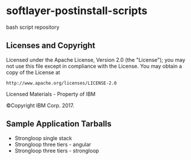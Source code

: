 # softlayer-postinstall-scripts
bash script repository

## Licenses and Copyright

Licensed under the Apache License, Version 2.0 (the "License");
you may not use this file except in compliance with the License.
You may obtain a copy of the License at

    http://www.apache.org/licenses/LICENSE-2.0

 Licensed Materials - Property of IBM

 ©Copyright IBM Corp. 2017.

## Sample Application Tarballs

* Strongloop single stack
* Strongloop three tiers - angular
* Strongloop three tiers - strongloop